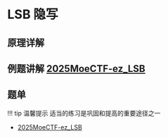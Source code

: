 # LSB 隐写

## 原理详解

## 例题讲解 [2025MoeCTF-ez_LSB](https://ctf.xidian.edu.cn/training/22?challenge=896)



## 题单

!!! tip 温馨提示
    适当的练习是巩固和提高的重要途径之一

- [2025MoeCTF-ez_LSB](https://ctf.xidian.edu.cn/training/22?challenge=896)
